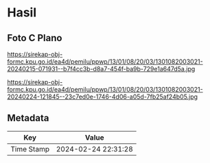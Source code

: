 # Hasil

## Foto C Plano

https://sirekap-obj-formc.kpu.go.id/ea4d/pemilu/ppwp/13/01/08/20/03/1301082003021-20240215-071931--b7f4cc3b-d8a7-454f-ba9b-729e1a647d5a.jpg

https://sirekap-obj-formc.kpu.go.id/ea4d/pemilu/ppwp/13/01/08/20/03/1301082003021-20240224-121845--23c7ed0e-1746-4d06-a05d-7fb25af24b05.jpg


## Metadata

| Key        | Value               |
| ---------- | ------------------- |
| Time Stamp | 2024-02-24 22:31:28 |




